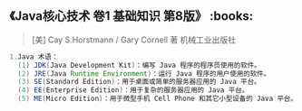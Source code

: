 <h2>《Java核心技术 卷1 基础知识 第8版》 :books: </h2> 

> [美] Cay S.Horstmann / Gary Cornell  著  机械工业出版社
 
```java
1.Java 术语：
  (1) JDK(Java Development Kit)：编写 Java 程序的程序员使用的软件。
  (2) JRE(Java Runtime Environment)：运行 Java 程序的用户使用的软件。
  (3) SE(Standard Edition)：用于桌面或简单的服务器应用的 Java 平台。
  (4) EE(Enterprise Edition)：用于复杂的服务器应用的 Java 平台。
  (5) ME(Micro Edition)：用于微型手机 Cell Phone 和其它小型设备的 Java 平台。
```
